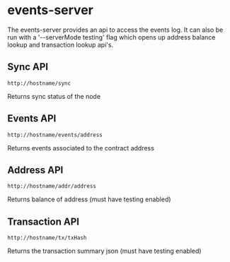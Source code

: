 # events-server

The events-server provides an api to access the events log. It can also be
run with a '--serverMode testing' flag which opens up address balance
lookup and transaction lookup api's.

## Sync API

    http://hostname/sync
Returns sync status of the node

## Events API

    http://hostname/events/address
Returns events associated to the contract address

## Address API

    http://hostname/addr/address
Returns balance of address (must have testing enabled)

## Transaction API

    http://hostname/tx/txHash 
Returns the transaction summary json (must have testing enabled)